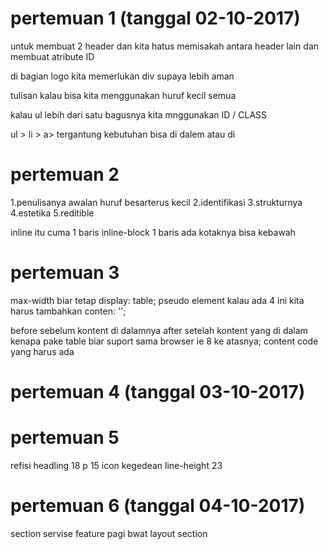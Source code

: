 # pertemuan 1 (tanggal 02-10-2017)
untuk membuat 2 header dan kita hatus memisakah antara header lain dan membuat atribute ID

di bagian logo kita memerlukan div supaya lebih aman

tulisan kalau bisa kita menggunakan huruf kecil semua

kalau ul lebih dari satu bagusnya kita mnggunakan ID / CLASS

ul > li > a> tergantung kebutuhan bisa di dalem atau di 

# pertemuan 2
1.penulisanya awalan huruf besarterus kecil
2.identifikasi
3.strukturnya
4.estetika
5.reditible

inline itu cuma 1 baris
inline-block 1 baris ada kotaknya bisa kebawah

# pertemuan 3
max-width biar tetap
display: table;
pseudo element kalau ada 4 ini kita harus tambahkan conten: '';

before sebelum kontent di dalamnya
after setelah kontent yang di dalam 
kenapa pake table biar suport sama browser ie 8 ke atasnya;
content code yang harus ada


# pertemuan 4 (tanggal 03-10-2017)

# pertemuan 5
refisi
headling 18
p 15
icon kegedean
line-height 23

# pertemuan  6 (tanggal 04-10-2017)
section
servise
feature
pagi
bwat layout section 